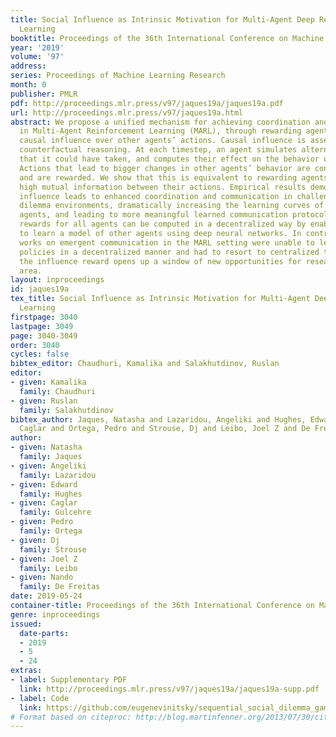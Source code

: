 ```yaml
---
title: Social Influence as Intrinsic Motivation for Multi-Agent Deep Reinforcement
  Learning
booktitle: Proceedings of the 36th International Conference on Machine Learning
year: '2019'
volume: '97'
address: 
series: Proceedings of Machine Learning Research
month: 0
publisher: PMLR
pdf: http://proceedings.mlr.press/v97/jaques19a/jaques19a.pdf
url: http://proceedings.mlr.press/v97/jaques19a.html
abstract: We propose a unified mechanism for achieving coordination and communication
  in Multi-Agent Reinforcement Learning (MARL), through rewarding agents for having
  causal influence over other agents’ actions. Causal influence is assessed using
  counterfactual reasoning. At each timestep, an agent simulates alternate actions
  that it could have taken, and computes their effect on the behavior of other agents.
  Actions that lead to bigger changes in other agents’ behavior are considered influential
  and are rewarded. We show that this is equivalent to rewarding agents for having
  high mutual information between their actions. Empirical results demonstrate that
  influence leads to enhanced coordination and communication in challenging social
  dilemma environments, dramatically increasing the learning curves of the deep RL
  agents, and leading to more meaningful learned communication protocols. The influence
  rewards for all agents can be computed in a decentralized way by enabling agents
  to learn a model of other agents using deep neural networks. In contrast, key previous
  works on emergent communication in the MARL setting were unable to learn diverse
  policies in a decentralized manner and had to resort to centralized training. Consequently,
  the influence reward opens up a window of new opportunities for research in this
  area.
layout: inproceedings
id: jaques19a
tex_title: Social Influence as Intrinsic Motivation for Multi-Agent Deep Reinforcement
  Learning
firstpage: 3040
lastpage: 3049
page: 3040-3049
order: 3040
cycles: false
bibtex_editor: Chaudhuri, Kamalika and Salakhutdinov, Ruslan
editor:
- given: Kamalika
  family: Chaudhuri
- given: Ruslan
  family: Salakhutdinov
bibtex_author: Jaques, Natasha and Lazaridou, Angeliki and Hughes, Edward and Gulcehre,
  Caglar and Ortega, Pedro and Strouse, Dj and Leibo, Joel Z and De Freitas, Nando
author:
- given: Natasha
  family: Jaques
- given: Angeliki
  family: Lazaridou
- given: Edward
  family: Hughes
- given: Caglar
  family: Gulcehre
- given: Pedro
  family: Ortega
- given: Dj
  family: Strouse
- given: Joel Z
  family: Leibo
- given: Nando
  family: De Freitas
date: 2019-05-24
container-title: Proceedings of the 36th International Conference on Machine Learning
genre: inproceedings
issued:
  date-parts:
  - 2019
  - 5
  - 24
extras:
- label: Supplementary PDF
  link: http://proceedings.mlr.press/v97/jaques19a/jaques19a-supp.pdf
- label: Code
  link: https://github.com/eugenevinitsky/sequential_social_dilemma_games
# Format based on citeproc: http://blog.martinfenner.org/2013/07/30/citeproc-yaml-for-bibliographies/
---
```

